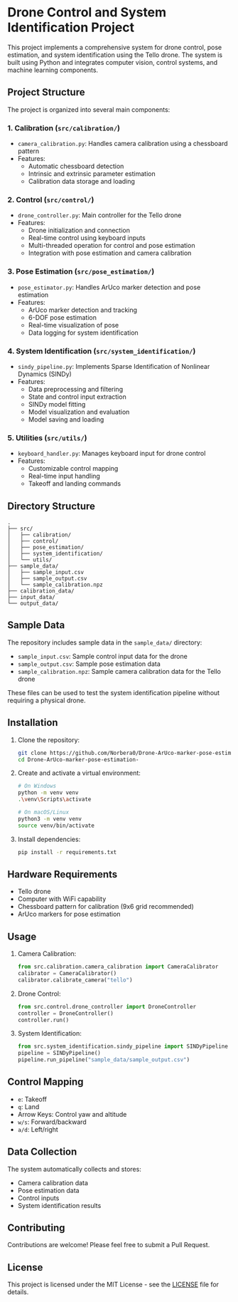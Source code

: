 # Drone Control and System Identification Project

This project implements a comprehensive system for drone control, pose estimation, and system identification using the Tello drone. The system is built using Python and integrates computer vision, control systems, and machine learning components.

## Project Structure

The project is organized into several main components:

### 1. Calibration (`src/calibration/`)
- `camera_calibration.py`: Handles camera calibration using a chessboard pattern
- Features:
  - Automatic chessboard detection
  - Intrinsic and extrinsic parameter estimation
  - Calibration data storage and loading

### 2. Control (`src/control/`)
- `drone_controller.py`: Main controller for the Tello drone
- Features:
  - Drone initialization and connection
  - Real-time control using keyboard inputs
  - Multi-threaded operation for control and pose estimation
  - Integration with pose estimation and camera calibration

### 3. Pose Estimation (`src/pose_estimation/`)
- `pose_estimator.py`: Handles ArUco marker detection and pose estimation
- Features:
  - ArUco marker detection and tracking
  - 6-DOF pose estimation
  - Real-time visualization of pose
  - Data logging for system identification

### 4. System Identification (`src/system_identification/`)
- `sindy_pipeline.py`: Implements Sparse Identification of Nonlinear Dynamics (SINDy)
- Features:
  - Data preprocessing and filtering
  - State and control input extraction
  - SINDy model fitting
  - Model visualization and evaluation
  - Model saving and loading

### 5. Utilities (`src/utils/`)
- `keyboard_handler.py`: Manages keyboard input for drone control
- Features:
  - Customizable control mapping
  - Real-time input handling
  - Takeoff and landing commands

## Directory Structure

```
.
├── src/
│   ├── calibration/
│   ├── control/
│   ├── pose_estimation/
│   ├── system_identification/
│   └── utils/
├── sample_data/
│   ├── sample_input.csv
│   ├── sample_output.csv
│   └── sample_calibration.npz
├── calibration_data/
├── input_data/
└── output_data/
```

## Sample Data

The repository includes sample data in the `sample_data/` directory:

- `sample_input.csv`: Sample control input data for the drone
- `sample_output.csv`: Sample pose estimation data
- `sample_calibration.npz`: Sample camera calibration data for the Tello drone

These files can be used to test the system identification pipeline without requiring a physical drone.

## Installation

1. Clone the repository:
   ```bash
   git clone https://github.com/Norbera0/Drone-ArUco-marker-pose-estimation-.git
   cd Drone-ArUco-marker-pose-estimation-
   ```

2. Create and activate a virtual environment:
   ```bash
   # On Windows
   python -m venv venv
   .\venv\Scripts\activate

   # On macOS/Linux
   python3 -m venv venv
   source venv/bin/activate
   ```

3. Install dependencies:
   ```bash
   pip install -r requirements.txt
   ```

## Hardware Requirements

- Tello drone
- Computer with WiFi capability
- Chessboard pattern for calibration (9x6 grid recommended)
- ArUco markers for pose estimation

## Usage

1. Camera Calibration:
   ```python
   from src.calibration.camera_calibration import CameraCalibrator
   calibrator = CameraCalibrator()
   calibrator.calibrate_camera("tello")
   ```

2. Drone Control:
   ```python
   from src.control.drone_controller import DroneController
   controller = DroneController()
   controller.run()
   ```

3. System Identification:
   ```python
   from src.system_identification.sindy_pipeline import SINDyPipeline
   pipeline = SINDyPipeline()
   pipeline.run_pipeline("sample_data/sample_output.csv")
   ```

## Control Mapping

- `e`: Takeoff
- `q`: Land
- Arrow Keys: Control yaw and altitude
- `w/s`: Forward/backward
- `a/d`: Left/right

## Data Collection

The system automatically collects and stores:
- Camera calibration data
- Pose estimation data
- Control inputs
- System identification results

## Contributing

Contributions are welcome! Please feel free to submit a Pull Request.

## License

This project is licensed under the MIT License - see the [LICENSE](LICENSE) file for details. 